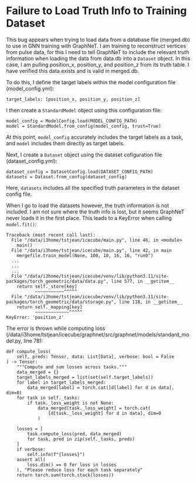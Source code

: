 # Failure to Load Truth Info to Training Dataset

This bug appears when trying to load data from a database file (merged.db) to use in GNN training with GraphNeT. I am training to reconstruct vertices from pulse data, for this I need to tell GraphNeT to include the relevant truth information when loading the data from data.db into a `Dataset` object. In this case, I am pulling position_x, position_y, and position_z from its truth table. I have verified this data exists and is valid in merged.db.

To do this, I define the target labels within the model configuration file (model_config.yml):

```
target_labels: [position_x, position_y, position_z]
```

I then create a `StandardModel` object using this configuration file:

```
model_config = ModelConfig.load(MODEL_CONFIG_PATH)
model = StandardModel.from_config(model_config, trust=True)
```

At this point, `model_config` accurately includes the target labels as a task, and `model` includes them directly as target labels.

Next, I create a `Dataset` object using the dataset cofiguration file (dataset_config.yml):

```
dataset_config = DatasetConfig.load(DATASET_CONFIG_PATH)
datasets = Dataset.from_config(dataset_config)
```

Here, `datasets` includes all the specified truth parameters in the dataset config file.

When I go to load the datasets however, the truth information is not included. I am not sure where the truth info is lost, but it seems GraphNeT never loads it in the first place. This leads to a KeyError when calling `model.fit()`:

```
Traceback (most recent call last):
  File "/data/i3home/tstjean/icecube/main.py", line 46, in <module>
    main()
  File "/data/i3home/tstjean/icecube/main.py", line 42, in main
    mergefile.train_model(None, 100, 10, 16, 16, "run0")
  ...
  ...
  ...
  File "/data/i3home/tstjean/icecube/venv/lib/python3.11/site-packages/torch_geometric/data/data.py", line 577, in __getitem__
    return self._store[key]
           ~~~~~~~~~~~^^^^^
  File "/data/i3home/tstjean/icecube/venv/lib/python3.11/site-packages/torch_geometric/data/storage.py", line 118, in __getitem__
    return self._mapping[key]
           ~~~~~~~~~~~~~^^^^^
KeyError: 'position_z'
```

The error is thrown while computing loss (/data/i3home/tstjean/icecube/graphnet/src/graphnet/models/standard_model.py, line 78):

```
def compute_loss(
    self, preds: Tensor, data: List[Data], verbose: bool = False
) -> Tensor:
    """Compute and sum losses across tasks."""
    data_merged = {}
    target_labels_merged = list(set(self.target_labels))
    for label in target_labels_merged:
        data_merged[label] = torch.cat([d[label] for d in data], dim=0)
    for task in self._tasks:
        if task._loss_weight is not None:
            data_merged[task._loss_weight] = torch.cat(
                [d[task._loss_weight] for d in data], dim=0
            )

    losses = [
        task.compute_loss(pred, data_merged)
        for task, pred in zip(self._tasks, preds)
    ]
    if verbose:
        self.info(f"{losses}")
    assert all(
        loss.dim() == 0 for loss in losses
    ), "Please reduce loss for each task separately"
    return torch.sum(torch.stack(losses))
```
